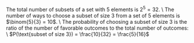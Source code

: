 The total number of subsets of a set with 5 elements is $2^5 = 32$. \\
The number of ways to choose a subset of size 3 from a set of 5 elements is $\binom{5}{3} = 10$. \\
The probability of choosing a subset of size 3 is the ratio of the number of favorable outcomes to the total number of outcomes: \\
$P(\text{subset of size 3}) = \frac{10}{32} = \frac{5}{16}$
